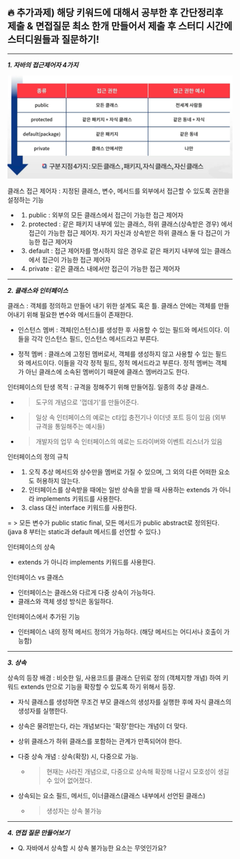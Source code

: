 ## 🔥 추가과제) 해당 키워드에 대해서 공부한 후 간단정리후 제출 & 면접질문 최소 한개 만들어서 제출 후 스터디 시간에 스터디원들과 질문하기!

---

***1.  자바의 접근제어자 4가지***

![screen](./접근제어자.png)

클래스 접근 제어자 : 지정된 클래스, 변수, 메서드를 외부에서 접근할 수 있도록 권한을 설정하는 기능

- 1. public : 외부의 모든 클래스에서 접근이 가능한 접근 제어자
- 2. protected : 같은 패키지 내부에 있는 클래스, 하위 클래스(상속받은 경우) 에서 접근이 가능한 접근 제어자. 자기 자신과 상속받은 하위 클래스 둘 다 접근이 가능한 접근 제어자
- 3. default : 접근 제어자를 명시하지 않은 경우로 같은 패키지 내부에 있는 클래스에서 접근이 가능한 접근 제어자
- 4. private : 같은 클래스 내에서만 접근이 가능한 접근 제어자

---


***2. 클래스와 인터페이스***

클래스 : 객체를 정의하고 만들어 내기 위한 설계도 혹은 틀. 클래스 안에는 객체를 만들어내기 위해 필요한 변수와 메서드들이 존재한다.

 - 인스턴스 멤버 : 객체(인스턴스)를 생성한 후 사용할 수 있는 필드와 메서드이다. 이들을 각각 인스턴스 필드, 인스턴스 메서드라고 부른다.

 - 정적 멤버 : 클래스에 고정된 멤버로서, 객체를 생성하지 않고 사용할 수 있는 필드와 메서드이다. 이들을 각각 정적 필드, 정적 메서드라고 부른다. 정적 멤버는 객체가 아닌 클래스에 소속된 멤버이기 때문에 클래스 멤버라고도 한다.



인터페이스의 탄생 목적 : 규격을 정해주기 위해 만들어짐. 일종의 추상 클래스.
 - > 도구의 개념으로 '껍데기'를 만들어준다.
 - > 일상 속 인터페이스의 예로는 c타입 충전기나 이더넷 포트 등이 있음 (외부 규격을 통일해주는 예시들)
 - > 개발자의 업무 속 인터페이스의 예로는 드라이버와 이벤트 리스너가 있음


인터페이스의 정의 규칙
 - 1. 오직 추상 메서드와 상수만을 멤버로 가질 수 있으며, 그 외의 다른 어떠한 요소도 허용하지 않는다.
 - 2. 인터페이스를 상속받을 때에는 일반 상속을 받을 때 사용하는 extends 가 아니라 implements 키워드를 사용한다.
 - 3. class 대신 interface 키워드를 사용한다.

 = > 모든 변수가 public static final, 모든 메서드가 public abstract로 정의된다. (java 8 부터는 static과 default 메서드를 선언할 수 있다.)


인터페이스의 상속
 - extends 가 아니라 implements 키워드를 사용한다.


인터페이스 vs 클래스
 - 인터페이스는 클래스와 다르게 다중 상속이 가능하다.
 - 클래스와 객체 생성 방식은 동일하다.


인터페이스에서 추가된 기능
 - 인터페이스 내의 정적 메서드 정의가 가능하다. (해당 메서드는 어디서나 호출이 가능함)

---


***3. 상속***

상속의 등장 배경 : 비슷한 일, 사용코드를 클래스 단위로 정의 (객체지향 개념) 하여 키워드 extends 만으로 기능을 확장할 수 있도록 하기 위해서 등장.


- 자식 클래스를 생성하면 무조건 부모 클래스의 생성자를 실행한 후에 자식 클래스의 생성자를 실행한다.

- 상속은 물려받는다, 라는 개념보다는 '확장'한다는 개념이 더 맞다.

- 상위 클래스가 하위 클래스를 포함하는 관계가 만족되어야 한다.

- 다중 상속 개념 : 상속(확장) 시, 다중으로 가능.
  - > 현재는 사라진 개념으로, 다중으로 상속해 확장해 나갈시 모호성이 생길 수 있어 없어졌다.

- 상속되는 요소
  필드, 메서드, 이너클래스(클래스 내부에서 선언된 클래스)
  - > 생성자는 상속 불가능
  
---

***4. 면접 질문 만들어보기***

 - Q. 자바에서 상속할 시 상속 불가능한 요소는 무엇인가요?
